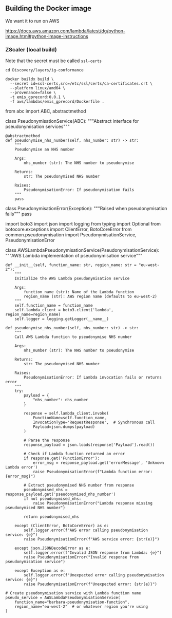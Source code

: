 ## Building the Docker image

We want it to run on AWS

https://docs.aws.amazon.com/lambda/latest/dg/python-image.html#python-image-instructions

### ZScaler (local build)
Note that the secret must be called `ssl-certs`

```
cd Discovery/layers/ig-conformance

docker buildx build \
  --secret id=ssl-certs,src=/etc/ssl/certs/ca-certificates.crt \
  --platform linux/amd64 \
  --provenance=false \
  -t emis_gprecord:0.0.1 \
  -f aws/lambdas/emis_gprecord/Dockerfile .
```

from abc import ABC, abstractmethod

class PseudonymisationService(ABC):
    """Abstract interface for pseudonymisation services"""
    
    @abstractmethod
    def pseudonymise_nhs_number(self, nhs_number: str) -> str:
        """
        Pseudonymise an NHS number
        
        Args:
            nhs_number (str): The NHS number to pseudonymise
            
        Returns:
            str: The pseudonymised NHS number
            
        Raises:
            PseudonymisationError: If pseudonymisation fails
        """
        pass

class PseudonymisationError(Exception):
    """Raised when pseudonymisation fails"""
    pass

import boto3
import json
import logging
from typing import Optional
from botocore.exceptions import ClientError, BotoCoreError
from common.pseudonymisation import PseudonymisationService, PseudonymisationError

class AWSLambdaPseudonymisationService(PseudonymisationService):
    """AWS Lambda implementation of pseudonymisation service"""
    
    def __init__(self, function_name: str, region_name: str = "eu-west-2"):
        """
        Initialize the AWS Lambda pseudonymisation service
        
        Args:
            function_name (str): Name of the Lambda function
            region_name (str): AWS region name (defaults to eu-west-2)
        """
        self.function_name = function_name
        self.lambda_client = boto3.client('lambda', region_name=region_name)
        self.logger = logging.getLogger(__name__)
    
    def pseudonymise_nhs_number(self, nhs_number: str) -> str:
        """
        Call AWS Lambda function to pseudonymise NHS number
        
        Args:
            nhs_number (str): The NHS number to pseudonymise
            
        Returns:
            str: The pseudonymised NHS number
            
        Raises:
            PseudonymisationError: If Lambda invocation fails or returns error
        """
        try:
            payload = {
                "nhs_number": nhs_number
            }
            
            response = self.lambda_client.invoke(
                FunctionName=self.function_name,
                InvocationType='RequestResponse',  # Synchronous call
                Payload=json.dumps(payload)
            )
            
            # Parse the response
            response_payload = json.loads(response['Payload'].read())
            
            # Check if Lambda function returned an error
            if response.get('FunctionError'):
                error_msg = response_payload.get('errorMessage', 'Unknown Lambda error')
                raise PseudonymisationError(f"Lambda function error: {error_msg}")
            
            # Extract pseudonymised NHS number from response
            pseudonymised_nhs = response_payload.get('pseudonymised_nhs_number')
            if not pseudonymised_nhs:
                raise PseudonymisationError("Lambda response missing pseudonymised NHS number")
                
            return pseudonymised_nhs
            
        except (ClientError, BotoCoreError) as e:
            self.logger.error(f"AWS error calling pseudonymisation service: {e}")
            raise PseudonymisationError(f"AWS service error: {str(e)}")
            
        except json.JSONDecodeError as e:
            self.logger.error(f"Invalid JSON response from Lambda: {e}")
            raise PseudonymisationError("Invalid response from pseudonymisation service")
            
        except Exception as e:
            self.logger.error(f"Unexpected error calling pseudonymisation service: {e}")
            raise PseudonymisationError(f"Unexpected error: {str(e)}")

    # Create pseudonymisation service with Lambda function name
    pseudo_service = AWSLambdaPseudonymisationService(
        function_name="barbara-pseudonymisation-function",
        region_name="eu-west-2"  # or whatever region you're using
    )            